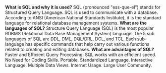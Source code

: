 **What is SQL and why it is used?**
SQL (pronounced "ess-que-el") stands for Structured Query Language. SQL is used to communicate with a database. According to ANSI (American National Standards Institute), it is the standard language for relational database management systems.
**What are the languages of SQL?**
Structure Query Language (SQL) is the most popular RDBMS (Relational Data Base Management System) language. The 5 sub languages of SQL are DDL, DML, DQL/DRL, DCL, and TCL. Each sub-language has specific commands that help carry out various functions related to creating and editing databases.
**What are advantages of SQL?**
Faster and Efficient Query Processing. SQL works with an efficient speed.
No Need for Coding Skills. 
Portable. 
Standardized Language. 
Interactive Language. 
Multiple Data Views. 
Internet Usage. 
Large User Community.

